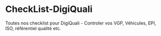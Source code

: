 # CheckList-DigiQuali
Toutes nos checklist pour DigiQuali - Controler vos VGP, Véhicules, EPI, ISO, référentiel qualité etc.
